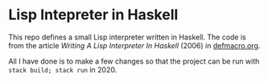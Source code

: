 # Lisp Intepreter in Haskell

This repo defines a small Lisp interpreter written in Haskell.  The code  is
from the article *Writing A Lisp Interpreter In Haskell* (2006) in 
[defmacro.org](https://www.defmacro.org/ramblings/lisp-in-haskell.html).  

All I have done is to make a few changes so that the project can 
be run with `stack build; stack run` in 2020.
